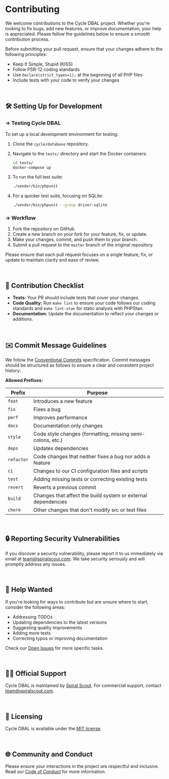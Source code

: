 # Contributing

We welcome contributions to the Cycle DBAL project. Whether you're looking to fix bugs, add new features, or improve documentation, your help is appreciated. Please follow the guidelines below to ensure a smooth contribution process.

Before submitting your pull request, ensure that your changes adhere to the following principles:

- Keep It Simple, Stupid (KISS)
- Follow PSR-12 coding standards
- Use `declare(strict_types=1);` at the beginning of all PHP files
- Include tests with your code to verify your changes

<br>

## 🛠️ Setting Up for Development

### → Testing Cycle DBAL

To set up a local development environment for testing:

1. Clone the `cycle/database` repository.
2. Navigate to the `tests/` directory and start the Docker containers:

    ```bash
    cd tests/
    docker-compose up
    ```

3. To run the full test suite:

    ```bash
    ./vendor/bin/phpunit
    ```

4. For a quicker test suite, focusing on SQLite:

    ```bash
    ./vendor/bin/phpunit --group driver-sqlite
    ```

### → Workflow

1. Fork the repository on GitHub.
2. Create a new branch on your fork for your feature, fix, or update.
3. Make your changes, commit, and push them to your branch.
4. Submit a pull request to the `master` branch of the original repository.

Please ensure that each pull request focuses on a single feature, fix, or update to maintain clarity and ease of review. 

<br>

## 📝 Contribution Checklist

- **Tests:** Your PR should include tests that cover your changes.
- **Code Quality:** Run `make lint` to ensure your code follows our coding standards and `make lint-stan` for static analysis with PHPStan.
- **Documentation:** Update the documentation to reflect your changes or additions.

<br>

## ✉️ Commit Message Guidelines

We follow the [Conventional Commits](https://www.conventionalcommits.org/en/v1.0.0/) specification. Commit messages should be structured as follows to ensure a clear and consistent project history:

**Allowed Prefixes:**

| Prefix     | Purpose                                                      |
| ---------- | ------------------------------------------------------------ |
| `feat`     | Introduces a new feature                                     |
| `fix`      | Fixes a bug                                                  |
| `perf`     | Improves performance                                         |
| `docs`     | Documentation only changes                                   |
| `style`    | Code style changes (formatting, missing semi-colons, etc.)   |
| `deps`     | Updates dependencies                                         |
| `refactor` | Code changes that neither fixes a bug nor adds a feature     |
| `ci`       | Changes to our CI configuration files and scripts            |
| `test`     | Adding missing tests or correcting existing tests            |
| `revert`   | Reverts a previous commit                                    |
| `build`    | Changes that affect the build system or external dependencies |
| `chore`    | Other changes that don't modify src or test files            |

<br>

## 🔒 Reporting Security Vulnerabilities

If you discover a security vulnerability, please report it to us immediately via email at [team@spiralscout.com](mailto:team@spiralscout.com). We take security seriously and will promptly address any issues.

<br>

## 🤝 Help Wanted

If you're looking for ways to contribute but are unsure where to start, consider the following areas:

- Addressing TODOs
- Updating dependencies to the latest versions
- Suggesting quality improvements
- Adding more tests
- Correcting typos or improving documentation

Check our [Open Issues](https://github.com/cycle/database/issues) for more specific tasks.

<br>

## 🙋‍♂️ Official Support

Cycle DBAL is maintained by [Spiral Scout](https://spiralscout.com/). For commercial support, contact [team@spiralscout.com](mailto:team@spiralscout.com).

<br>

## 🤝 Licensing

Cycle DBAL is available under the [MIT license](/LICENSE).

<br>

## 🌐 Community and Conduct

Please ensure your interactions in the project are respectful and inclusive. Read our [Code of Conduct](https://github.com/cycle/database/blob/2.x/CODE_OF_CONDUCT.md) for more information.

